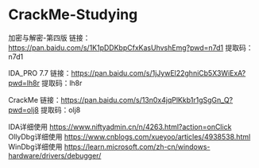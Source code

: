 # CrackMe-Studying

加密与解密-第四版
链接：https://pan.baidu.com/s/1K1pDDKbpCfxKasUhvshEmg?pwd=n7d1 
提取码：n7d1

IDA_PRO 7.7 
链接：https://pan.baidu.com/s/1jJywEl22ghniCb5X3WiExA?pwd=lh8r 
提取码：lh8r

CrackMe
链接：https://pan.baidu.com/s/13n0x4jqPlKkb1r1gSgGn_Q?pwd=olj8 
提取码：olj8

IDA详细使用
https://www.niftyadmin.cn/n/4263.html?action=onClick
OllyDbg详细使用
https://www.cnblogs.com/xueyoo/articles/4938538.html
WinDbg详细使用
https://learn.microsoft.com/zh-cn/windows-hardware/drivers/debugger/
